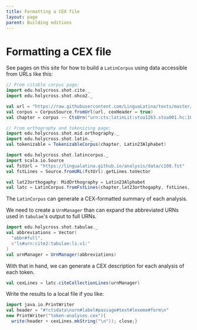 ```yaml
---
title: Formatting a CEX file
layout: page
parent: Building editions
---
```



# Formatting a CEX file


See pages on this site for how to build a `LatinCorpus` using data accessible from URLs like this:


```scala mdoc:silent
// From citable corpus page:
import edu.holycross.shot.cite._
import edu.holycross.shot.ohco2._

val url = "https://raw.githubusercontent.com/LinguaLatina/texts/master/texts/latin23/hyginus.cex"
val corpus = CorpusSource.fromUrl(url, cexHeader = true)
val chapter = corpus ~~ CtsUrn("urn:cts:latinLit:stoa1263.stoa001.hc:108a")
```

```scala mdoc:silent
// From orthography and tokenizing page:
import edu.holycross.shot.mid.orthography._
import edu.holycross.shot.latin._
val tokenizable = TokenizableCorpus(chapter, Latin23Alphabet)
```


```scala mdoc:silent
import edu.holycross.shot.latincorpus._
import scala.io.Source
val fstUrl = "https://lingualatina.github.io/analysis/data/c108.fst"
val fstLines = Source.fromURL(fstUrl).getLines.toVector

val lat23orthogaphy: MidOrthography = Latin23Alphabet
val latc = LatinCorpus.fromFstLines(chapter,lat23orthogaphy, fstLines, strict=false)
```

The `LatinCorpus` can generate a CEX-formatted summary of each analysis.

We need to create a `UrnManager` than can expand the abbreviated URNs used in `tabulae`'s output to full URNs.

```scala mdoc:silent
import edu.holycross.shot.tabulae._
val abbreviations = Vector(
  "abbr#full",
  s"ls#urn:cite2:tabulae:ls.v1:"
)
val urnManager = UrnManager(abbreviations)
```


With that in hand, we can generate a CEX description for each analysis of each token.

```scala mdoc
val cexLines = latc.citeCollectionLines(urnManager)
```


Write the results to a local file if you like:

```scala mdoc:silent
import java.io.PrintWriter
val header = "#!ctsdata\nurn#label#passage#text#lexeme#form\n"
new PrintWriter("token-analyses.cex"){
  write(header + cexLines.mkString("\n")); close;}
```
